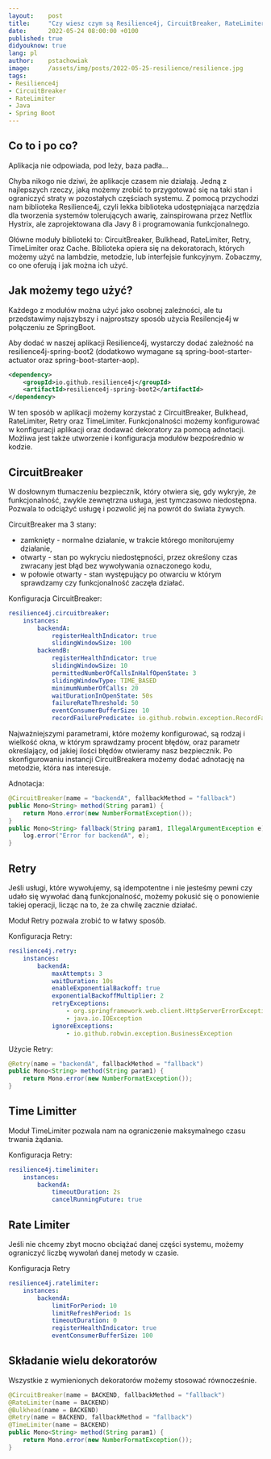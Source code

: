```yaml
---
layout:    post
title:     "Czy wiesz czym są Resilience4j, CircuitBreaker, RateLimiter i inne?"
date:      2022-05-24 08:00:00 +0100
published: true
didyouknow: true
lang: pl
author:    pstachowiak
image:     /assets/img/posts/2022-05-25-resilience/resilience.jpg
tags:
- Resilience4j
- CircuitBreaker
- RateLimiter
- Java
- Spring Boot
---
```


## Co to i po co?
Aplikacja nie odpowiada, pod leży, baza padła...

Chyba nikogo nie dziwi, że aplikacje czasem nie działają. Jedną z najlepszych rzeczy, jaką możemy zrobić to przygotować się na taki stan i ograniczyć straty w pozostałych częściach systemu.
Z pomocą przychodzi nam biblioteka Resilience4j, czyli lekka biblioteka udostępniająca narzędzia dla tworzenia systemów tolerujących awarię, zainspirowana przez Netflix Hystrix, ale zaprojektowana dla Javy 8 i programowania funkcjonalnego.

Główne moduły biblioteki to: CircuitBreaker, Bulkhead, RateLimiter, Retry, TimeLimiter oraz Cache. Biblioteka opiera się na dekoratorach, których możemy użyć na lambdzie, metodzie, lub interfejsie funkcyjnym.
Zobaczmy, co one oferują i jak można ich użyć.

## Jak możemy tego użyć?
Każdego z modułów można użyć jako osobnej zależności, ale tu przedstawimy najszybszy i najprostszy sposób użycia Resilencje4j w połączeniu ze SpringBoot.

Aby dodać w naszej aplikacji Resilience4j, wystarczy dodać zależność na resilience4j-spring-boot2 (dodatkowo wymagane są  spring-boot-starter-actuator oraz spring-boot-starter-aop).

```xml
<dependency>
    <groupId>io.github.resilience4j</groupId>
    <artifactId>resilience4j-spring-boot2</artifactId>
</dependency>
```

W ten sposób w aplikacji możemy korzystać z CircuitBreaker, Bulkhead, RateLimiter, Retry oraz TimeLimiter. Funkcjonalności możemy konfigurować w konfiguracji aplikacji oraz dodawać dekoratory za pomocą adnotacji. Możliwa jest także utworzenie i konfiguracja modułów bezpośrednio w kodzie. 

## CircuitBreaker
W dosłownym tłumaczeniu bezpiecznik, który otwiera się, gdy wykryje, że funkcjonalność, zwykle zewnętrzna usługa, jest tymczasowo niedostępna. Pozwala to odciążyć usługę i pozwolić jej na powrót do świata żywych.

CircuitBreaker ma 3 stany:
* zamknięty - normalne działanie, w trakcie którego monitorujemy działanie,
* otwarty - stan po wykryciu niedostępności, przez określony czas zwracany jest błąd bez wywoływania oznaczonego kodu,
* w połowie otwarty -  stan występujący po otwarciu w którym sprawdzamy czy funkcjonalność zaczęła działać.

Konfiguracja CircuitBreaker:
```yaml
resilience4j.circuitbreaker:
    instances:
        backendA:
            registerHealthIndicator: true
            slidingWindowSize: 100
        backendB:
            registerHealthIndicator: true
            slidingWindowSize: 10
            permittedNumberOfCallsInHalfOpenState: 3
            slidingWindowType: TIME_BASED
            minimumNumberOfCalls: 20
            waitDurationInOpenState: 50s
            failureRateThreshold: 50
            eventConsumerBufferSize: 10
            recordFailurePredicate: io.github.robwin.exception.RecordFailurePredicate
```

Najważniejszymi parametrami, które możemy konfigurować, są rodzaj i wielkość okna, w którym sprawdzamy procent błędów, oraz parametr określający, od jakiej ilości błędów otwieramy nasz bezpiecznik. Po skonfigurowaniu instancji CircuitBreakera możemy dodać adnotację na metodzie, która nas interesuje.

Adnotacja:
```java
@CircuitBreaker(name = "backendA", fallbackMethod = "fallback")
public Mono<String> method(String param1) {
    return Mono.error(new NumberFormatException());
}
public Mono<String> fallback(String param1, IllegalArgumentException e) {
    log.error("Error for backendA", e);
}
```

## Retry
Jeśli usługi, które wywołujemy, są idempotentne i nie jesteśmy pewni czy udało się wywołać daną funkcjonalność, możemy pokusić się o ponowienie takiej operacji, licząc na to, że za chwilę zacznie działać.

Moduł Retry pozwala zrobić to w łatwy sposób.

Konfiguracja Retry:
```yaml
resilience4j.retry:
    instances:
        backendA:
            maxAttempts: 3
            waitDuration: 10s
            enableExponentialBackoff: true
            exponentialBackoffMultiplier: 2
            retryExceptions:
                - org.springframework.web.client.HttpServerErrorException
                - java.io.IOException
            ignoreExceptions:
                - io.github.robwin.exception.BusinessException
```

Użycie Retry:
```java
@Retry(name = "backendA", fallbackMethod = "fallback")
public Mono<String> method(String param1) {
    return Mono.error(new NumberFormatException());
}
```

## Time Limitter
Moduł TimeLimiter pozwala nam na ograniczenie maksymalnego czasu trwania żądania.

Konfiguracja Retry:
```yaml
resilience4j.timelimiter:
    instances:
        backendA:
            timeoutDuration: 2s
            cancelRunningFuture: true
```

## Rate Limiter
Jeśli nie chcemy zbyt mocno obciążać danej części systemu, możemy ograniczyć liczbę wywołań danej metody w czasie.

Konfiguracja Retry
```yaml
resilience4j.ratelimiter:
    instances:
        backendA:
            limitForPeriod: 10
            limitRefreshPeriod: 1s
            timeoutDuration: 0
            registerHealthIndicator: true
            eventConsumerBufferSize: 100
```

## Składanie wielu dekoratorów
Wszystkie z wymienionych dekoratorów możemy stosować równocześnie.

```java
@CircuitBreaker(name = BACKEND, fallbackMethod = "fallback")
@RateLimiter(name = BACKEND)
@Bulkhead(name = BACKEND)
@Retry(name = BACKEND, fallbackMethod = "fallback")
@TimeLimiter(name = BACKEND)
public Mono<String> method(String param1) {
    return Mono.error(new NumberFormatException());
}
```
